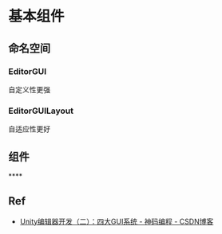 # 基本组件

## **命名空间**

### **EditorGUI**

自定义性更强

### **EditorGUILayout**

自适应性更好

## **组件**

\*\*\*\*

## Ref

* [Unity编辑器开发（二）：四大GUI系统 - 神码编程 - CSDN博客](gghttps://wanderer.blog.csdn.net/article/details/79292426)

